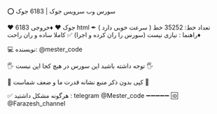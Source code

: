 ⭕️ سورس وب سرویس جوک | 6183 جوک

❤️ 6183 جوک ❤️
♦️خروجی html
✒ تعداد خط: 35252 خط ( سرعت خوبی دارد )
♦️راهنما : نیازی نیست (سورس را ران کرده و اجرا)
✅ کاملا ساده و ران راحت

💻 نویسنده: @mester_code

🖐 توجه داشته باشید این سورس در هیچ کجا اپن نیست 🖐

🌹 کپی بدون ذکر منبع نشانه قدرت ما و ضعف شماست 🌹

✅ هرگونه مشکل داشتید : 
telegram @Mester_code
➖➖➖➖➖
🆔 @Farazesh_channel
